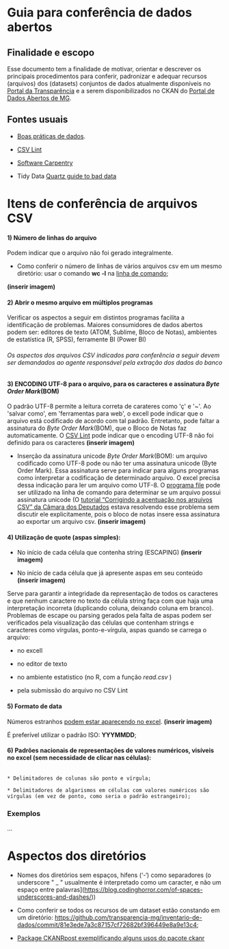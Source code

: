 # Guia para conferência de dados abertos

## Finalidade e escopo

Esse documento tem a finalidade de motivar, orientar e descrever os principais procedimentos para conferir, padronizar e adequar recursos (arquivos) dos (datasets) conjuntos de dados atualmente disponíveis no [Portal da Transparência](http://www.transparencia.dadosabertos.mg.gov.br/) e a serem disponibilizados no CKAN do [Portal de Dados Abertos de MG](http://dadosabertos.mg.gov.br/).

## Fontes usuais

* [Boas práticas de dados](https://github.com/transparencia-mg/lista-utilidades#boas-pr%C3%A1ticas-para-dados-na-web-1). 

* [CSV Lint](https://github.com/transparencia-mg/lista-utilidades#check-that-your-csv-file-is-readable)

* [Software Carpentry](https://software-carpentry.org/lessons/index.html)

* Tidy Data [Quartz guide to bad data](https://github.com/transparencia-mg/lista-utilidades#the-quartz-guide-to-bad-data-reference-to-problems-seen-in-real-world-data-along-with-suggestions-on-how-to-resolve-them)

   
# Itens de conferência de arquivos CSV

#### 1) Número de linhas do arquivo

Podem indicar que o arquivo não foi gerado integralmente.

* Como conferir o número de linhas de vários arquivos csv em um mesmo diretório: usar o comando __wc -l__ na [linha de comando](http://swcarpentry.github.io/shell-novice/04-pipefilter/index.html);

__(inserir imagem)__

#### 2) Abrir o mesmo arquivo em múltiplos programas

Verificar os aspectos a seguir em distintos programas facilita a identificação de problemas. Maiores consumidores de dados abertos podem ser: editores de texto (ATOM, Sublime, Bloco de Notas), ambientes de estatística (R, SPSS), ferramente BI (Power BI)


###### Os aspectos dos arquivos CSV indicados para conferência a seguir devem ser demandados ao agente responsável pela extração dos dados do banco

#### 3) ENCODING UTF-8 para o arquivo, para os caracteres e assinatura _Byte Order Mark_(BOM)

O padrão UTF-8 permite a leitura correta de carateres como 'ç' e '~'. Ao 'salvar como', em 'ferramentas para web', o excell pode indicar que o arquivo está codificado de acordo com tal padrão. Entretanto, pode faltar a assinatura do _Byte Order Mark_(BOM), que o Bloco de Notas faz automaticamente. O [CSV Lint](https://csvlint.io/) pode indicar que o encoding UTF-8 não foi definido para os caracteres
__(inserir imagem)__

* Inserção da assinatura unicode _Byte Order Mark_(BOM): um arquivo codificado como UTF-8 pode ou não ter uma assinatura unicode (Byte Order Mark). Essa assinatura serve para indicar para alguns programas como interpretar a codificação de determinado arquivo. O excel precisa dessa indicação para ler um arquivo como UTF-8. O [programa file](https://unix.stackexchange.com/questions/170775/how-to-check-if-file-has-a-bom-in-utf-8-text) pode ser utilizado na linha de comando para determinar se um arquivo possui assinatura unicode (O [tutorial “Corrigindo a acentuação nos arquivos CSV” da Câmara dos Deputados](https://dadosabertos.camara.leg.br/howtouse/2017-03-02-csv-corrigindo-acentuacao.html) estava resolvendo esse problema sem discutir ele explicitamente, pois o bloco de notas insere essa assinatura ao exportar um arquivo csv.
__(inserir imagem)__

#### 4) Utilização de quote (aspas simples):

* No início de cada célula que contenha string (ESCAPING)
__(inserir imagem)__

* No início de cada célula que já apresente aspas em seu conteúdo
__(inserir imagem)__

Serve para garantir a integridade da representação de todos os caracteres e que nenhum caractere no texto da célula string faça com que haja uma interpretação incorreta (duplicando coluna, deixando coluna em branco). Problemas de escape ou parsing gerados pela falta de aspas podem ser verificados pela visualização das células que contenham strings e caracteres como vírgulas, ponto-e-vírgula, aspas quando se carrega o arquivo:

* no excell 

* no editor de texto 

* no ambiente estatistico (no R, com a função _read.csv_ )

* pela submissão do arquivo no CSV Lint 

#### 5) Formato de data 

Números estranhos [podem estar aparecendo no excel](https://github.com/transparencia-mg/lista-utilidades#formata%C3%A7%C3%A3o-de-c%C3%A9lulas-com-informa%C3%A7%C3%A3o-de-data-no-excell). 
__(inserir imagem)__

É preferível utilizar o padrão ISO: __YYYMMDD__;

#### 6) Padrões nacionais de representações de valores numéricos, visíveis no excel (sem necessidade de clicar nas células):

````

* Delimitadores de colunas são ponto e vírgula; 

* Delimitadores de algarismos em células com valores numéricos são vírgulas (em vez de ponto, como seria o padrão estrangeiro); 

````

### Exemplos
...


# Aspectos dos diretórios

* Nomes dos diretórios sem espaços, hifens (‘-‘) como separadores (o underscore " _ " usualmente é interpretado como um caracter, e não um espaço entre palavras](https://blog.codinghorror.com/of-spaces-underscores-and-dashes/))

* Como conferir se todos os recursos de um dataset estão constando em um diretório: https://github.com/transparencia-mg/inventario-de-dados/commit/81e3ede7a3c87157cf72682bf396449e8a9e13c4; 

* [Package CKANR](https://cran.r-project.org/web/packages/ckanr/ckanr.pdf)[post exemplificando alguns usos do pacote ckanr](https://www.r-bloggers.com/trying-the-ckanr-package/)  


